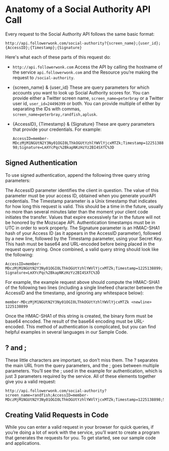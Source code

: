 # Anatomy of a Social Authority API Call

Every request to the Social Authority API follows the same basic format: 

    http://api.followerwonk.com/social-authority?{screen_name};{user_id};{AccessID};{Timestamp};{Signature}

Here's what each of these parts of this request do:

* `http://api.followerwonk.com`	
Access the API by calling the hostname of the service `api.followerwonk.com` and the Resource you’re making the request to `/social-authority`.

* {screen_name} & {user_id}
These are query parameters for which accounts you want to look up Social Authority scores for. You can provide either a Twitter screen name, `screen_name=peterbray` or a Twitter user id, `user_id=24496399` or both. You can provide multiple of either by separating the IDs with commas, `screen_name=peterbray,randfish,aplusk`.

* {AccessID}, {Timestamp} & {Signature}
These are query parameters that provide your credentials. For example:

    `AccessID=member-MDczMjM1NGUtN2Y3Ny01OGI0LThkOGUtYzhlYWVlYjcxMTZk;Timestamp=1225138898;Signature=LmXYcPqc%2BkapNKzHzYz2BI4SXfC%3D`

## Signed Authentication

To use signed authentication, append the following three query string parameters:

The AccessID parameter identifies the client in question. The value of this parameter must be your access ID, obtained when you generate yourAPI credentials.
The Timestamp parameter is a Unix timestamp that indicates for how long this request is valid. This should be a time in the future, usually no more than several minutes later than the moment your client code initiates the transfer. Values that expire excessively far in the future will not be honored by the Mozscape API. Authentication timestamps must be in UTC in order to work properly.
The Signature parameter is an HMAC-SHA1 hash of your Access ID (as it appears in the AccessID parameter), followed by a new line, followed by the Timestamp parameter, using your Secret Key. This hash must be base64 and URL-encoded before being placed in the request query string.
Once combined, a valid query string should look like the following:

`AccessID=member-MDczMjM1NGUtN2Y3Ny01OGI0LThkOGUtYzhlYWVlYjcxMTZk;Timestamp=1225138899;Signature=LmXYcPqc%2BkapNKzHzYz2BI4SXfC%3D`

For example, the example request above should compute the HMAC-SHA1 of the following two lines (including a single linefeed character between the AccessID and the timestamp, and ignoring any whitespace below):

`member-MDczMjM1NGUtN2Y3Ny01OGI0LThkOGUtYzhlYWVlYjcxMTZk <newline> 1225138899`

Once the HMAC-SHA1 of this string is created, the binary form must be base64 encoded. The result of the base64 encoding must be URL-encoded. This method of authentication is complicated, but you can find helpful examples in several languages in our Sample Code.

## ? and ;

These little characters are important, so don’t miss them. The ? separates the main URL from the query parameters, and the ; goes between multiple parameters. You’ll see the ; used in the example for authentication, which is just 3 parameters required by the service.
All of these elements together give you a valid request:

    http://api.followerwonk.com/social-authority?screen_name=randfish;AccessID=member-MDczMjM1NGUtN2Y3Ny01OGI0LThkOGUtYzhlYWVlYjcxMTZk;Timestamp=1225138898;Signature=LmXYcPqc%2BkapNKzHzYz2BI4SXfC%3D

## Creating Valid Requests in Code
While you can enter a valid request in your browser for quick queries, if you’re doing a lot of work with the service, you’ll want to create a program that generates the requests for you. To get started, see our sample code and applications.
